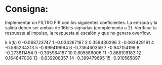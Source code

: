 # Consigna: 

Implementar un FILTRO FIR con los siguientes coeficientes. La entrada y la salida deben ser ambas de 16bits signadas (complemento a 2). Verificar la respuesta al impulso, la respuesta al escalón y que no genera overflow.

k    h(k)
0    -0.068723747
1    -0.034267167
2    0.359430296
3    -0.063429191
4    -0.585234313
5    -0.899419994
6    -0.736460359
7    -0.947154199
8    -0.273811454
9    -0.305984187
10    0.805586006
11    -0.868108183
12    0.164847006
13    -0.639208357
14    -0.399479695
15    -0.910565897